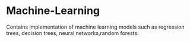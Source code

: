 # Machine-Learning
Contains implementation of machine learning models such as regression trees, decision trees, neural networks,random forests.
